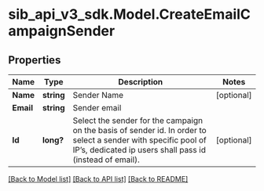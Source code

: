 # sib_api_v3_sdk.Model.CreateEmailCampaignSender
## Properties

Name | Type | Description | Notes
------------ | ------------- | ------------- | -------------
**Name** | **string** | Sender Name | [optional] 
**Email** | **string** | Sender email | 
**Id** | **long?** | Select the sender for the campaign on the basis of sender id. In order to select a sender with specific pool of IP’s, dedicated ip users shall pass id (instead of email). | [optional] 

[[Back to Model list]](../README.md#documentation-for-models) [[Back to API list]](../README.md#documentation-for-api-endpoints) [[Back to README]](../README.md)

